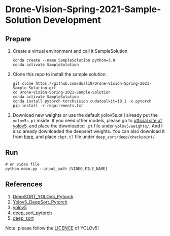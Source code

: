 # Drone-Vision-Spring-2021-Sample-Solution Development


## Prepare 
1. Create a virtual environment and call it SampleSolution
    ```
    conda create --name SampleSolution python=3.8
    conda activate SampleSolution
    ```
2. Clone this repo to install the sample solution:
    ```
    git clone https://github.com/dual19/Drone-Vision-Spring-2021-Sample-Solution.git
    cd Drone-Vision-Spring-2021-Sample-Solution
    conda activate SampleSolution
    conda install pytorch torchvision cudatoolkit=10.1 -c pytorch
    pip install -r requirements.txt
    ```

3. Download new weights or use the default yolov5s.pt
I already put the `yolov5s.pt` inside. If you need other models, 
please go to [official site of yolov5](https://github.com/ultralytics/yolov5). 
and place the downloaded `.pt` file under `yolov5/weights/`.
And I also aready downloaded the deepsort weights. 
You can also download it from [here](https://drive.google.com/drive/folders/1xhG0kRH1EX5B9_Iz8gQJb7UNnn_riXi6), 
and place `ckpt.t7` file under `deep_sort/deep/checkpoint/`


## Run
~~~
# on video file
python main.py --input_path [VIDEO_FILE_NAME]
~~~



## References
1) [DeepSORT_YOLOv5_Pytorch](https://github.com/HowieMa/DeepSORT_YOLOv5_Pytorch)
2) [Yolov5_DeepSort_Pytorch](https://github.com/mikel-brostrom/Yolov5_DeepSort_Pytorch)   
3) [yolov5](https://github.com/ultralytics/yolov5)  
4) [deep_sort_pytorch](https://github.com/ZQPei/deep_sort_pytorch)       
5) [deep_sort](https://github.com/nwojke/deep_sort)   


Note: please follow the [LICENCE](https://github.com/ultralytics/yolov5/blob/master/LICENSE) of YOLOv5! 
